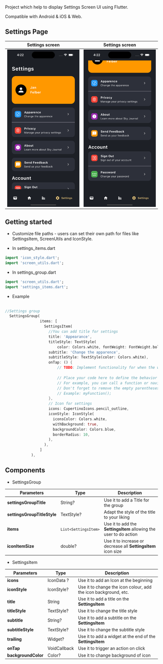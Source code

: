 
Project which help to display Settings Screen UI using Flutter.

Compatible with Android & iOS & Web.  

## Settings Page

| **Settings screen** | **Settings screen** |
|----------------------|-|
| <img width="300" alt="smallcard" src="showcase_image\settings.png"> | <img width="300" alt="smallcard" src="showcase_image\settings2.png"> |

## Getting started

* Customize file paths - users can set their own path for files like SettingsItem, ScreenUtils and IconStyle.

* In settings_items.dart
``` dart
import 'icon_style.dart';
import 'screen_utils.dart';
```
* In settings_group.dart
``` dart
import 'screen_utils.dart';
import 'settings_items.dart';
```

* Example
``` dart

//Settings group
  SettingsGroup(
                items: [
                  SettingsItem(
                    //You can add title for settings
                    title: 'Appearance',
                    titleStyle: TextStyle(
                        color: Colors.white, fontWeight: FontWeight.bold),
                    subtitle: 'Change the apparence',
                    subtitleStyle: TextStyle(color: Colors.white),
                    onTap: () {
                        // TODO: Implement functionality for when the widget is tapped.

                        // Place your code here to define the behavior when the user taps on this widget.
                        // For example, you can call a function or navigate to another screen.
                        // Don't forget to remove the empty parentheses and replace them with your actual code.
                        // Example: myFunction();
                    },
                    // Icon for settings
                    icons: CupertinoIcons.pencil_outline,
                    iconStyle: IconStyle(
                      iconsColor: Colors.white,
                      withBackground: true,
                      backgroundColor: Colors.blue,
                      borderRadius: 10,
                    ),
                  ),
                ]
            ),

```
## Components
* SettingsGroup  

| Parameters                  | Type                 | Description                                                       |
|-----------------------------|----------------------|-------------------------------------------------------------------|
| __settingsGroupTitle__      | String?              | Use it to add a Title for the group                               |
| __settingsGroupTitleStyle__ | TextStyle?           | Adapt the style of the title to your liking                       |
| __items__                   | `List<SettingsItem>` | Use it to add the __SettingsItem__ allowing the user to do action |
| __iconItemSize__            | double?              | Use it to increase or decrease all __SettingsItem__ icon size     |

* SettingsItem  

| Parameters                  | Type                 | Description                                                       |
|-----------------------------|----------------------|-------------------------------------------------------------------|
| __icons__                   | IconData ?           | Use it to add an Icon at the beginning                            |
| __iconStyle__               | IconStyle?           | Use it to change the icon colour, add the icon background, etc.   |
| __title__                   | String               | Use it to add a title on the __SettingsItem__                     |
| __titleStyle__              | TextStyle?           | Use it to change the title style                                  |
| __subtitle__                | String?              | Use it to add a subtitle on the __SettingsItem__                  |
| __subtitleStyle__           | TextStyle?           | Use it to change the subtitle style                               |
| __trailing__                | Widget?              | Use it to add a widget at the end of the  __SettingsItem__        |
| __onTap__                   | VoidCallback         | Use it to trigger an action on click                              |
| __backgroundColor__         | Color?               | Use it to change background of icon                               |
